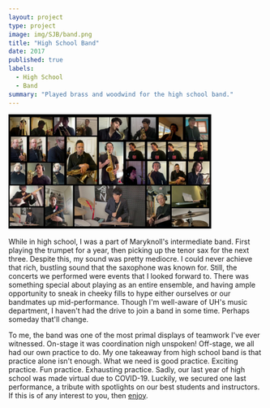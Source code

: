 ```yaml
---
layout: project
type: project
image: img/SJB/band.png
title: "High School Band"
date: 2017
published: true
labels:
  - High School
  - Band
summary: "Played brass and woodwind for the high school band."
---
```


<div class="text-center p-4">
  <img width="400px" src="../img/SJB/groupshot.jpg" class="img-thumbnail" >
</div>

While in high school, I was a part of Maryknoll's intermediate band. First playing the trumpet for a year, then picking up the tenor sax for the next three. Despite this, my sound was pretty mediocre. I could never achieve that rich, bustling sound that the saxophone was known for. Still, the concerts we performed were events that I looked forward to. There was something special about playing as an entire ensemble, and having ample opportunity to sneak in cheeky fills to hype either ourselves or our bandmates up mid-performance. Though I'm well-aware of UH's music department, I haven't had the drive to join a band in some time. Perhaps someday that'll change.

To me, the band was one of the most primal displays of teamwork I've ever witnessed. On-stage it was coordination nigh unspoken! Off-stage, we all had our own practice to do. My one takeaway from high school band is that practice alone isn't enough. What we need is good practice. Exciting practice. Fun practice. Exhausting practice. Sadly, our last year of high school was made virtual due to COVID-19. Luckily, we secured one last performance, a tribute with spotlights on our best students and instructors. If this is of any interest to you, then [enjoy](https://youtu.be/_vMoJZXTg68).
